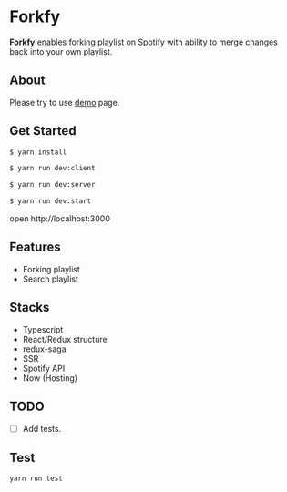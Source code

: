 # Forkfy

**Forkfy** enables forking playlist on Spotify with ability to merge changes back into your own playlist.

## About

Please try to use [demo](https://forkfy-vcxpormhzx.now.sh/) page.

## Get Started

```sh
$ yarn install

$ yarn run dev:client

$ yarn run dev:server

$ yarn run dev:start
```

open http://localhost:3000

## Features

* Forking playlist 
* Search playlist

## Stacks

* Typescript
* React/Redux structure
* redux-saga
* SSR
* Spotify API
* Now (Hosting)

## TODO

- [ ] Add tests.

## Test

`yarn run test`

